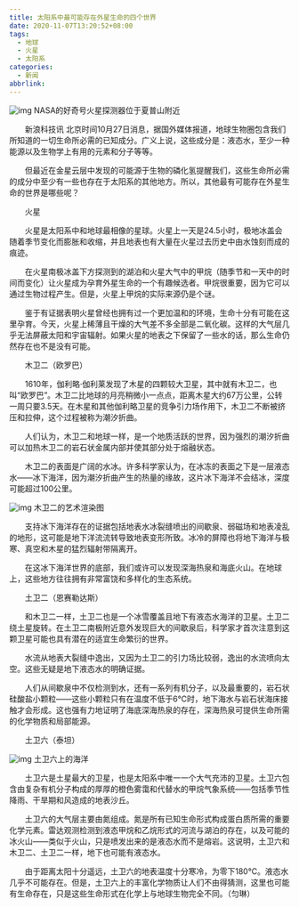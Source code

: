```yaml
---
title: 太阳系中最可能存在外星生命的四个世界
date: 2020-11-07T13:20:52+08:00
tags:
  - 地球
  - 火星
  - 太阳系
categories:
  - 新闻
abbrlink:
---
```


![img](https://cdn.jsdelivr.net/gh/yakeing/Documentation@main/Hexo/images/be25-kcaeqzx3045398.jpg)
NASA的好奇号火星探测器位于夏普山附近

　　新浪科技讯 北京时间10月27日消息，据国外媒体报道，地球生物圈包含我们所知道的一切生命所必需的已知成分。广义上说，这些成分是：液态水，至少一种能源以及生物学上有用的元素和分子等等。

　　但最近在金星云层中发现的可能源于生物的磷化氢提醒我们，这些生命所必需的成分中至少有一些也存在于太阳系的其他地方。所以，其他最有可能存在外星生命的世界是哪些呢？

　　火星

　　火星是太阳系中和地球最相像的星球。火星上一天是24.5小时，极地冰盖会随着季节变化而膨胀和收缩，并且地表也有大量在火星过去历史中由水蚀刻而成的痕迹。

　　在火星南极冰盖下方探测到的湖泊和火星大气中的甲烷（随季节和一天中的时间而变化）让火星成为孕育外星生命的一个有趣候选者。甲烷很重要，因为它可以通过生物过程产生。但是，火星上甲烷的实际来源仍是个谜。

　　鉴于有证据表明火星曾经也拥有过一个更加温和的环境，生命十分有可能在这里孕育。今天，火星上稀薄且干燥的大气差不多全部是二氧化碳。这样的大气层几乎无法屏蔽太阳和宇宙辐射。如果火星的地表之下保留了一些水的话，那么生命仍然存在也不是没有可能。

　　木卫二（欧罗巴）

　　1610年，伽利略·伽利莱发现了木星的四颗较大卫星，其中就有木卫二，也叫“欧罗巴”。木卫二比地球的月亮稍微小一点点，距离木星大约67万公里，公转一周只要3.5天。在木星和其他伽利略卫星的竞争引力场作用下，木卫二不断被挤压和拉伸，这个过程被称为潮汐折曲。

　　人们认为，木卫二和地球一样，是一个地质活跃的世界，因为强烈的潮汐折曲可以加热木卫二的岩石状金属内部并使其部分处于熔融状态。

　　木卫二的表面是广阔的水冰。许多科学家认为，在冰冻的表面之下是一层液态水——冰下海洋，因为潮汐折曲产生的热量的缘故，这片冰下海洋不会结冰，深度可能超过100公里。

![img](https://cdn.jsdelivr.net/gh/yakeing/Documentation@main/Hexo/images/bdb3-kcaeqzx3046426.jpg)
木卫二的艺术渲染图

　　支持冰下海洋存在的证据包括地表水冰裂缝喷出的间歇泉、弱磁场和地表凌乱的地形，这可能是地下洋流流转导致地表变形所致。冰冷的屏障也将地下海洋与极寒、真空和木星的猛烈辐射带隔离开。

　　在这冰下海洋世界的底部，我们或许可以发现深海热泉和海底火山。在地球上，这些地方往往拥有非常富饶和多样化的生态系统。

　　土卫二（恩赛勒达斯）

　　和木卫二一样，土卫二也是一个冰雪覆盖且地下有液态水海洋的卫星。土卫二绕土星旋转。在土卫二南极附近意外发现巨大的间歇泉后，科学家才首次注意到这颗卫星可能也具有潜在的适宜生命繁衍的世界。

　　水流从地表大裂缝中逸出，又因为土卫二的引力场比较弱，逸出的水流喷向太空。这些无疑是地下液态水的明确证据。

　　人们从间歇泉中不仅检测到水，还有一系列有机分子，以及最重要的，岩石状硅酸盐小颗粒——这些小颗粒只有在温度不低于6℃时，地下海水与岩石状海床接触才会形成。这也强有力地证明了海底深海热泉的存在，深海热泉可提供生命所需的化学物质和局部能源。

　　土卫六（泰坦）

![img](https://cdn.jsdelivr.net/gh/yakeing/Documentation@main/Hexo/images/9cad-kcaeqzx3047618.jpg)
土卫六上的海洋

　　土卫六是土星最大的卫星，也是太阳系中唯一一个大气充沛的卫星。土卫六包含由复杂有机分子构成的厚厚的橙色雾霭和代替水的甲烷气象系统——包括季节性降雨、干旱期和风造成的地表沙丘。

　　土卫六的大气层主要由氮组成。氮是所有已知生命形式构成蛋白质所需的重要化学元素。雷达观测检测到液态甲烷和乙烷形式的河流与湖泊的存在，以及可能的冰火山——类似于火山，只是喷发出来的是液态水而不是熔岩。这说明，土卫六和木卫二、土卫二一样，地下也可能有液态水。

　　由于距离太阳十分遥远，土卫六的地表温度十分寒冷，为零下180℃。液态水几乎不可能存在。但是，土卫六上的丰富化学物质让人们不由得猜测，这里也可能有生命存在，只是这些生命形式在化学上与地球生物完全不同。（匀琳）